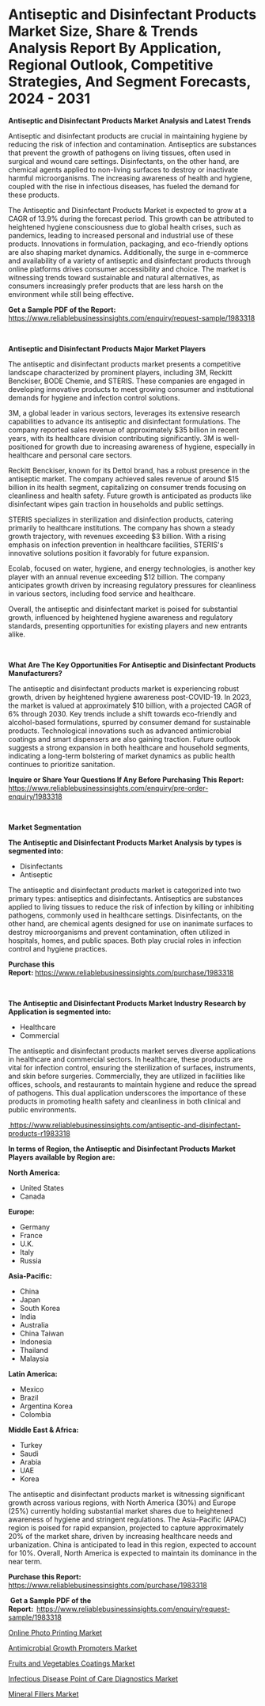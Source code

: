 <p><h1>Antiseptic and Disinfectant Products Market Size, Share & Trends Analysis Report By Application, Regional Outlook, Competitive Strategies, And Segment Forecasts, 2024 - 2031</h1></p><p><strong>Antiseptic and Disinfectant Products Market Analysis and Latest Trends</strong></p>
<p><p>Antiseptic and disinfectant products are crucial in maintaining hygiene by reducing the risk of infection and contamination. Antiseptics are substances that prevent the growth of pathogens on living tissues, often used in surgical and wound care settings. Disinfectants, on the other hand, are chemical agents applied to non-living surfaces to destroy or inactivate harmful microorganisms. The increasing awareness of health and hygiene, coupled with the rise in infectious diseases, has fueled the demand for these products.</p><p>The Antiseptic and Disinfectant Products Market is expected to grow at a CAGR of 13.9% during the forecast period. This growth can be attributed to heightened hygiene consciousness due to global health crises, such as pandemics, leading to increased personal and industrial use of these products. Innovations in formulation, packaging, and eco-friendly options are also shaping market dynamics. Additionally, the surge in e-commerce and availability of a variety of antiseptic and disinfectant products through online platforms drives consumer accessibility and choice. The market is witnessing trends toward sustainable and natural alternatives, as consumers increasingly prefer products that are less harsh on the environment while still being effective.</p></p>
<p><strong>Get a Sample PDF of the Report:&nbsp;</strong> <a href="https://www.reliablebusinessinsights.com/enquiry/request-sample/1983318?utm_campaign=57&utm_medium=2&utm_source=Github&utm_content=ia&utm_term=15112024&utm_id=antiseptic-and-disinfectant-products">https://www.reliablebusinessinsights.com/enquiry/request-sample/1983318</a></p>
<p>&nbsp;</p>
<p><strong>Antiseptic and Disinfectant Products Major Market Players</strong></p>
<p><p>The antiseptic and disinfectant products market presents a competitive landscape characterized by prominent players, including 3M, Reckitt Benckiser, BODE Chemie, and STERIS. These companies are engaged in developing innovative products to meet growing consumer and institutional demands for hygiene and infection control solutions.</p><p>3M, a global leader in various sectors, leverages its extensive research capabilities to advance its antiseptic and disinfectant formulations. The company reported sales revenue of approximately $35 billion in recent years, with its healthcare division contributing significantly. 3M is well-positioned for growth due to increasing awareness of hygiene, especially in healthcare and personal care sectors.</p><p>Reckitt Benckiser, known for its Dettol brand, has a robust presence in the antiseptic market. The company achieved sales revenue of around $15 billion in its health segment, capitalizing on consumer trends focusing on cleanliness and health safety. Future growth is anticipated as products like disinfectant wipes gain traction in households and public settings.</p><p>STERIS specializes in sterilization and disinfection products, catering primarily to healthcare institutions. The company has shown a steady growth trajectory, with revenues exceeding $3 billion. With a rising emphasis on infection prevention in healthcare facilities, STERIS's innovative solutions position it favorably for future expansion.</p><p>Ecolab, focused on water, hygiene, and energy technologies, is another key player with an annual revenue exceeding $12 billion. The company anticipates growth driven by increasing regulatory pressures for cleanliness in various sectors, including food service and healthcare.</p><p>Overall, the antiseptic and disinfectant market is poised for substantial growth, influenced by heightened hygiene awareness and regulatory standards, presenting opportunities for existing players and new entrants alike.</p></p>
<p>&nbsp;</p>
<p><strong>What Are The Key Opportunities For Antiseptic and Disinfectant Products Manufacturers?</strong></p>
<p><p>The antiseptic and disinfectant products market is experiencing robust growth, driven by heightened hygiene awareness post-COVID-19. In 2023, the market is valued at approximately $10 billion, with a projected CAGR of 6% through 2030. Key trends include a shift towards eco-friendly and alcohol-based formulations, spurred by consumer demand for sustainable products. Technological innovations such as advanced antimicrobial coatings and smart dispensers are also gaining traction. Future outlook suggests a strong expansion in both healthcare and household segments, indicating a long-term bolstering of market dynamics as public health continues to prioritize sanitation.</p></p>
<p><strong>Inquire or Share Your Questions If Any Before Purchasing This Report:</strong> <a href="https://www.reliablebusinessinsights.com/enquiry/pre-order-enquiry/1983318?utm_campaign=57&utm_medium=2&utm_source=Github&utm_content=ia&utm_term=15112024&utm_id=antiseptic-and-disinfectant-products">https://www.reliablebusinessinsights.com/enquiry/pre-order-enquiry/1983318</a></p>
<p>&nbsp;</p>
<p><strong>Market Segmentation</strong></p>
<p><strong>The Antiseptic and Disinfectant Products Market Analysis by types is segmented into:</strong></p>
<p><ul><li>Disinfectants</li><li>Antiseptic</li></ul></p>
<p><p>The antiseptic and disinfectant products market is categorized into two primary types: antiseptics and disinfectants. Antiseptics are substances applied to living tissues to reduce the risk of infection by killing or inhibiting pathogens, commonly used in healthcare settings. Disinfectants, on the other hand, are chemical agents designed for use on inanimate surfaces to destroy microorganisms and prevent contamination, often utilized in hospitals, homes, and public spaces. Both play crucial roles in infection control and hygiene practices.</p></p>
<p><strong>Purchase this Report:&nbsp;</strong><a href="https://www.reliablebusinessinsights.com/purchase/1983318?utm_campaign=57&utm_medium=2&utm_source=Github&utm_content=ia&utm_term=15112024&utm_id=antiseptic-and-disinfectant-products">https://www.reliablebusinessinsights.com/purchase/1983318</a></p>
<p>&nbsp;</p>
<p><strong>The Antiseptic and Disinfectant Products Market Industry Research by Application is segmented into:</strong></p>
<p><ul><li>Healthcare</li><li>Commercial</li></ul></p>
<p><p>The antiseptic and disinfectant products market serves diverse applications in healthcare and commercial sectors. In healthcare, these products are vital for infection control, ensuring the sterilization of surfaces, instruments, and skin before surgeries. Commercially, they are utilized in facilities like offices, schools, and restaurants to maintain hygiene and reduce the spread of pathogens. This dual application underscores the importance of these products in promoting health safety and cleanliness in both clinical and public environments.</p></p>
<p><a href="https://www.reliablebusinessinsights.com/antiseptic-and-disinfectant-products-r1983318?utm_campaign=57&utm_medium=2&utm_source=Github&utm_content=ia&utm_term=15112024&utm_id=antiseptic-and-disinfectant-products">&nbsp;https://www.reliablebusinessinsights.com/antiseptic-and-disinfectant-products-r1983318</a></p>
<p><strong>In terms of Region, the Antiseptic and Disinfectant Products Market Players available by Region are:</strong></p>
<p>
    <p> <strong> North America: </strong>
        <ul>
            <li>United States</li>
            <li>Canada</li>
        </ul>
        </p> 
    <p> <strong> Europe: </strong>
        <ul>
            <li>Germany</li>
            <li>France</li>
            <li>U.K.</li>
            <li>Italy</li>
            <li>Russia</li>
        </ul>
        </p> 
    <p> <strong> Asia-Pacific: </strong>
        <ul>
            <li>China</li>
            <li>Japan</li>
            <li>South Korea</li>
            <li>India</li>
            <li>Australia</li>
            <li>China Taiwan</li>
            <li>Indonesia</li>
            <li>Thailand</li>
            <li>Malaysia</li>
        </ul>
        </p> 
    <p> <strong> Latin America: </strong>
        <ul>
            <li>Mexico</li>
            <li>Brazil</li>
            <li>Argentina Korea</li>
            <li>Colombia</li>
        </ul>
        </p> 
    <p> <strong> Middle East & Africa: </strong>
        <ul>
            <li>Turkey</li>
            <li>Saudi</li>
            <li>Arabia</li>
            <li>UAE</li>
            <li>Korea</li>
        </ul>
    </p>
    </p>
<p><p>The antiseptic and disinfectant products market is witnessing significant growth across various regions, with North America (30%) and Europe (25%) currently holding substantial market shares due to heightened awareness of hygiene and stringent regulations. The Asia-Pacific (APAC) region is poised for rapid expansion, projected to capture approximately 20% of the market share, driven by increasing healthcare needs and urbanization. China is anticipated to lead in this region, expected to account for 10%. Overall, North America is expected to maintain its dominance in the near term.</p></p>
<p><strong>Purchase this Report: </strong><a href="https://www.reliablebusinessinsights.com/purchase/1983318?utm_campaign=57&utm_medium=2&utm_source=Github&utm_content=ia&utm_term=15112024&utm_id=antiseptic-and-disinfectant-products">https://www.reliablebusinessinsights.com/purchase/1983318</a></p>
<p>&nbsp;<strong>Get a Sample PDF of the Report:&nbsp;&nbsp;</strong><a href="https://www.reliablebusinessinsights.com/enquiry/request-sample/1983318?utm_campaign=57&utm_medium=2&utm_source=Github&utm_content=ia&utm_term=15112024&utm_id=antiseptic-and-disinfectant-products">https://www.reliablebusinessinsights.com/enquiry/request-sample/1983318</a></p>
<p><strong></strong></p>
<p><p><a href="https://issuu.com/reportprime-2/docs/online-photo-printing-market-size-2_9b5e0df5214429?utm_campaign=57&utm_medium=2&utm_source=Github&utm_content=ia&utm_term=15112024&utm_id=antiseptic-and-disinfectant-products">Online Photo Printing Market</a></p><p><a href="https://github.com/AshrafKhan865/Market-Research-Report-List-1/blob/main/antimicrobial-growth-promoters-market.md?utm_campaign=57&utm_medium=2&utm_source=Github&utm_content=ia&utm_term=15112024&utm_id=antiseptic-and-disinfectant-products">Antimicrobial Growth Promoters Market</a></p><p><a href="https://www.linkedin.com/pulse/future-innovation-global-fruits-vegetables-coatings-market-bnxze?utm_campaign=57&utm_medium=2&utm_source=Github&utm_content=ia&utm_term=15112024&utm_id=antiseptic-and-disinfectant-products">Fruits and Vegetables Coatings Market</a></p><p><a href="https://issuu.com/reportprime-2/docs/infectious-disease-point-of-care-di_7a9ce8bf61161f?utm_campaign=57&utm_medium=2&utm_source=Github&utm_content=ia&utm_term=15112024&utm_id=antiseptic-and-disinfectant-products">Infectious Disease Point of Care Diagnostics Market</a></p><p><a href="https://www.linkedin.com/pulse/investing-mineral-fillers-market-trends-leading-products-idxde?utm_campaign=57&utm_medium=2&utm_source=Github&utm_content=ia&utm_term=15112024&utm_id=antiseptic-and-disinfectant-products">Mineral Fillers Market</a></p></p>
